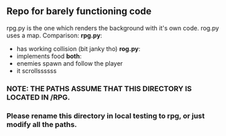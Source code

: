 ## Repo for barely functioning code
rpg.py is the one which renders the background with it's own code.
rog.py uses a map.
Comparison:
**rpg.py**:
- has working collision (bit janky tho)
**rog.py**:
- implements food
**both**:
- enemies spawn and follow the player
- it scrollssssss

### NOTE: THE PATHS ASSUME THAT THIS DIRECTORY IS LOCATED IN /RPG.
### Please rename this directory in local testing to rpg, or just modify all the paths.
